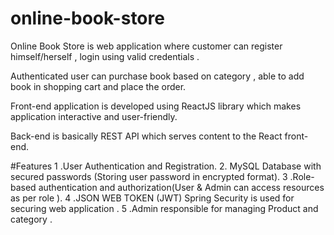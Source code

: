 # online-book-store

Online Book Store is web application where customer can register himself/herself , login using valid credentials .

Authenticated user can purchase book based on category , able to add book in shopping cart and place the order.

Front-end application is developed using ReactJS library which makes application interactive and user-friendly.

Back-end is basically REST API which serves content to the React front-end.


#Features
1 .User Authentication and Registration.
2. MySQL Database with secured passwords (Storing user password in encrypted format).
3 .Role-based authentication and authorization(User & Admin can access resources as per role ).
4 .JSON WEB TOKEN (JWT) Spring Security is used for securing web application .
5 .Admin responsible for managing Product and category .